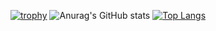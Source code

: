 [![trophy](https://github-profile-trophy.vercel.app/?username=grummans)](https://github.com/ryo-ma/github-profile-trophy)
![Anurag's GitHub stats](https://github-readme-stats.vercel.app/api?username=grummans&show_icons=true&theme=radical)
[![Top Langs](https://github-readme-stats.vercel.app/api/top-langs/?username=grummans&layout=donut-vertical)](https://github.com/anuraghazra/github-readme-stats)
